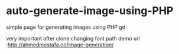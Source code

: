 # auto-generate-image-using-PHP
simple page for generating images using PHP gd

very important after clone changing font path
demo url :http://ahmedmostafa.co/image-generation/
